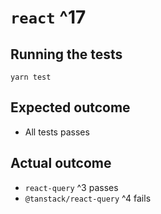 # `react` ^17

## Running the tests

```
yarn test
```

## Expected outcome

- All tests passes

## Actual outcome

- `react-query` ^3 passes
- `@tanstack/react-query` ^4 fails
